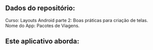 ## Dados do repositório:
Curso: Layouts Android parte 2: Boas práticas para criação de telas.<br>
Nome do App: Pacotes de Viagens.<br>

## Este aplicativo aborda:
